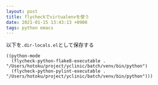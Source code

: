 ```yaml
---
layout: post
title: flycheckでvirtualenvを使う
date: 2021-01-15 13:43:13 +0900
tags: python emacs
---
```


以下を`.dir-locals.el`として保存する

```elisp
((python-mode
  (flycheck-python-flake8-executable . "/Users/hotoku/project/yclinic/batch/venv/bin/python")
  (flycheck-python-pylint-executable . "/Users/hotoku/project/yclinic/batch/venv/bin/python")))
```
